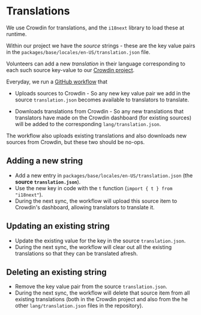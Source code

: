 # Translations

We use Crowdin for translations, and the `i18next` library to load these at
runtime.

Within our project we have the _source_ strings - these are the key value pairs
in the `packages/base/locales/en-US/translation.json` file.

Volunteers can add a new _translation_ in their language corresponding to each
such source key-value to our
[Crowdin project](https://crowdin.com/project/ente-photos-web).

Everyday, we run a [GitHub workflow](../../.github/workflows/web-crowdin.yml)
that

- Uploads sources to Crowdin - So any new key value pair we add in the source
  `translation.json` becomes available to translators to translate.

- Downloads translations from Crowdin - So any new translations that translators
  have made on the Crowdin dashboard (for existing sources) will be added to the
  corresponding `lang/translation.json`.

The workflow also uploads existing translations and also downloads new sources
from Crowdin, but these two should be no-ops.

## Adding a new string

- Add a new entry in `packages/base/locales/en-US/translation.json` (the
  **source `translation.json`**).
- Use the new key in code with the `t` function (`import { t } from "i18next"`).
- During the next sync, the workflow will upload this source item to Crowdin's
  dashboard, allowing translators to translate it.

## Updating an existing string

- Update the existing value for the key in the source `translation.json`.
- During the next sync, the workflow will clear out all the existing
  translations so that they can be translated afresh.

## Deleting an existing string

- Remove the key value pair from the source `translation.json`.
- During the next sync, the workflow will delete that source item from all
  existing translations (both in the Crowdin project and also from the he other
  `lang/translation.json` files in the repository).
